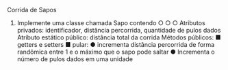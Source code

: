 Corrida de Sapos
1) Implemente uma classe chamada Sapo contendo
○
○
○
Atributos privados: identificador, distância percorrida, quantidade de pulos dados
Atributo estático público: distância total da corrida
Métodos públicos:
■ getters e setters
■ pular:
● incrementa distância percorrida de forma randômica entre 1 e o máximo que o sapo
pode saltar
● Incrementa o número de pulos dados em uma unidade